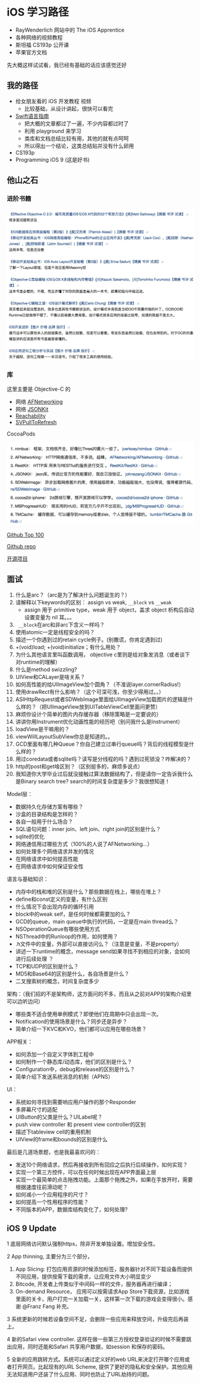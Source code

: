 # iOS 学习路径

+ RayWenderlich 网站中的 The iOS Apprentice
+ 各种网络的视频教程
+ 斯坦福 CS193p 公开课
+ 苹果官方文档

先大概这样试试看，我已经有基础的话应该感觉还好

## 我的路径

+ 给女朋友看的 iOS 开发教程 视频
	+ 比较基础，从设计讲起，很快可以看完
+ [Swift语言指南](http://dev.swiftguide.cn/)
	+ 把大概的文章都过了一遍，不少内容都过时了
	+ 利用 playground 来学习
	+ 类库和文档总结比较有用，其他的就有点呵呵
	+ 所以得出一个结论，这类总结贴并没有什么卵用
+ CS193p
+ Programming iOS 9 (这是好书)

## 他山之石

### 进阶书籍

![lib2](_resources/lib2.jpg)



### 库

这里主要是 Objective-C 的

+ 网络 [AFNetworking](https://github.com/AFNetworking/AFNetworking)
+ 网络 [JSONKit](https://github.com/bolee/JSONKit)
+ [Reachability](https://github.com/bolee/Reachability)
+ [SVPullToRefresh](https://github.com/samvermette/SVPullToRefresh)

CocoaPods

![lib1](_resources/lib1.jpg)

[Github Top 100](https://github.com/Aufree/trip-to-iOS/blob/master/Top-100.md)

[Github repo](http://github.ibireme.com/github/list/ios/)

[开源项目](http://www.mobdevgroup.com/platform/ios/project/)

## 面试

1. 什么是arc？（arc是为了解决什么问题诞生的？）
2. 请解释以下keywords的区别： assign vs weak,   `__block` vs `__weak`
	+ assign 用于 primitive type，weak 用于 object，盖求 object 析构后自动设置变量为 nil 耳。。。 
3. ` __block`在arc和非arc下含义一样吗？
4. 使用atomic一定是线程安全的吗？
5. 描述一个你遇到过的retain cycle例子。(别撒谎，你肯定遇到过)
6.  +(void)load;   +(void)initialize；有什么用处？
7. 为什么其他语言里叫函数调用， objective c里则是给对象发消息（或者谈下对runtime的理解）
8. 什么是method swizzling?
9. UIView和CALayer是啥关系？
10. 如何高性能的给UIImageView加个圆角？（不准说layer.cornerRadius!）
11. 使用drawRect有什么影响？（这个可深可浅，你至少得用过。。）
12. ASIHttpRequest或者SDWebImage里面给UIImageView加载图片的逻辑是什么样的？（把UIImageView放到UITableViewCell里面问更赞）
13. 麻烦你设计个简单的图片内存缓存器（移除策略是一定要说的）
14. 讲讲你用Instrument优化动画性能的经历吧（别问我什么是Instrument）
15. loadView是干嘛用的？
16. viewWillLayoutSubView你总是知道的。。
17. GCD里面有哪几种Queue？你自己建立过串行queue吗？背后的线程模型是什么样的？
18. 用过coredata或者sqlite吗？读写是分线程的吗？遇到过死锁没？咋解决的？
19. http的post和get啥区别？（区别挺多的，麻烦多说点）
20. 我知道你大学毕业过后就没接触过算法数据结构了，但是请你一定告诉我什么是Binary search tree?  search的时间复杂度是多少？我很想知道！

Model层：

+ 数据持久化存储方案有哪些？
+ 沙盒的目录结构是怎样的？
+ 各自一般用于什么场合？
+ SQL语句问题：inner join、left join、right join的区别是什么？
+ sqlite的优化
+ 网络通信用过哪些方式（100%的人说了AFNetworking...）
+ 如何处理多个网络请求并发的情况
+ 在网络请求中如何提高性能
+ 在网络请求中如何保证安全性 

语言与基础知识：

+ 内存中的栈和堆的区别是什么？那些数据在栈上，哪些在堆上？
+ define和const定义的变量，有什么区别
+ 什么情况下会出现内存的循环引用
+ block中的weak self，是任何时候都需要加的么？
+ GCD的queue，main queue中执行的代码，一定是在main thread么？
+ NSOperationQueue有哪些使用方式
+ NSThread中的Runloop的作用，如何使用？
+ .h文件中的变量，外部可以直接访问么？（注意是变量，不是property）
+ 讲述一下runtime的概念，message send如果寻找不到相应的对象，会如何进行后续处理 ？
+ TCP和UDP的区别是什么？
+ MD5和Base64的区别是什么，各自场景是什么？
+ 二叉搜索树的概念，时间复杂度多少

架构：（我们招的不是架构师，这方面问的不多，而且从之前对APP的架构介绍里可以边听边问）

+ 哪些类不适合使用单例模式？即使他们在周期中只会出现一次。
+ Notification的使用场景是什么？同步还是异步？
+ 简单介绍一下KVC和KVO，他们都可以应用在哪些场景？ 

APP相关：

+ 如何添加一个自定义字体到工程中
+ 如何制作一个静态库/动态库，他们的区别是什么？
+ Configuration中，debug和release的区别是什么？
+ 简单介绍下发送系统消息的机制（APNS） 

UI：

+ 系统如何寻找到需要响应用户操作的那个Responder
+ 多屏幕尺寸的适配
+ UIButton的父类是什么？UILabel呢？
+ push view controller 和 present view controller的区别
+ 描述下tableview cell的重用机制
+ UIView的frame和bounds的区别是什么 

最后是几道场景题，也是我最喜欢问的：

+ 发送10个网络请求，然后再接收到所有回应之后执行后续操作，如何实现？
+ 实现一个第三方控件，可以在任何时候出现在APP界面最上层
+ 实现一个最简单的点击拖拽功能。上面那个拖拽之外，如果在手放开时，需要根据速度往前滑动呢？
+ 如何减小一个应用程序的尺寸？
+ 如何提高一个性用程序的性能？
+ 不同版本的APP，数据库结构变化了，如何处理?

## iOS 9 Update

1 底层网络访问默认强制https，除非开发单独设置。增加安全性。

2 App thinning, 主要分为三个部分，

1. App Slicing: 打包应用资源的时候添加标签，服务器针对不同下载设备而提供不同应用，提供按需下载的需求，让应用文件大小明显变少
2. Bitcode, 开发者上传类似于中间码一样的文件，服务器再进行编译；
3. On-demand Resource， 应用可以按需请求App Store下载资源，比如游戏里面的关卡，用户打完一关加载一关，这样第一次下载的游戏会变得很小。感谢 @Franz Fang 补充。 

3 系统更新的时候若设备空间不足，会删除一些应用来释放空间，升级完后再装上。

4 新的Safari view controller. 这样在做一些第三方授权登录验证的时候不需要跳出应用，同时还能和Safari 共享用户数据，如session 和保存的密码。

5 全新的应用跳转方式。系统可以通过定义好的web URL来决定打开哪个应用或者打开网页。比起现有的URL Scheme, 提供了更好的隐私和安全保护。其他应用无法知道用户还装了什么应用、同时也防止了URL劫持的问题。


